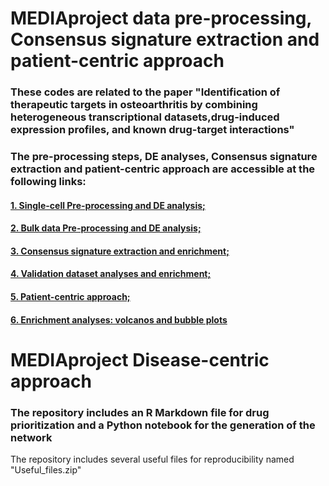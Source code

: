 # MEDIAproject data pre-processing, Consensus signature extraction and patient-centric approach
### These codes are related to the paper "Identification of therapeutic targets in osteoarthritis by combining heterogeneous transcriptional datasets,drug-induced expression profiles, and known drug-target interactions"

### The pre-processing steps, DE analyses, Consensus signature extraction and patient-centric approach are accessible at the following links:
#### [1. Single-cell Pre-processing and DE analysis;](https://ceccarellilab.github.io/MEDIAproject/1_singleCell_preProc.html)
#### [2. Bulk data Pre-processing and DE analysis;](https://ceccarellilab.github.io/MEDIAproject/2_Bulk_PreProcessing_DE.html)
#### [3. Consensus signature extraction and enrichment;](https://ceccarellilab.github.io/MEDIAproject/3_Signature_Integration.html)
#### [4. Validation dataset analyses and enrichment;](https://ceccarellilab.github.io/MEDIAproject/4_AnalysesOnValidation.html)
#### [5. Patient-centric approach;](https://ceccarellilab.github.io/MEDIAproject/5_Models_Elastic_RIDGE.html)
#### [6. Enrichment analyses: volcanos and bubble plots](https://ceccarellilab.github.io/MEDIAproject/6_EnrichmentAnalyses.html)

# MEDIAproject Disease-centric approach
### The repository includes an R Markdown file for drug prioritization and a Python notebook for the generation of the network

The repository includes several useful files for reproducibility named "Useful_files.zip"
